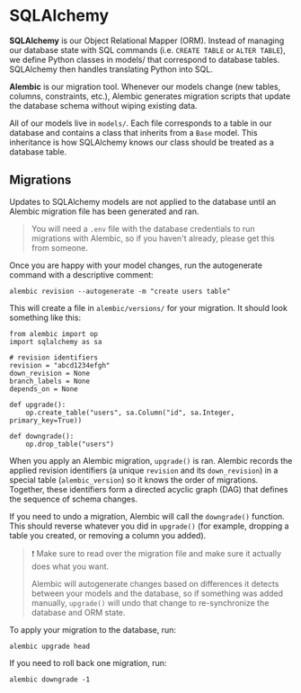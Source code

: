# SQLAlchemy

**SQLAlchemy** is our Object Relational Mapper (ORM). Instead of managing our database state with SQL commands (i.e. `CREATE TABLE` or `ALTER TABLE`), we define Python classes in models/ that correspond to database tables. SQLAlchemy then handles translating Python into SQL.

**Alembic** is our migration tool. Whenever our models change (new tables, columns, constraints, etc.), Alembic generates migration scripts that update the database schema without wiping existing data. 

All of our models live in `models/`. Each file corresponds to a table in our database and contains a class that inherits from a `Base` model. This inheritance is how SQLAlchemy knows our class should be treated as a database table.

## Migrations
Updates to SQLAlchemy models are not applied to the database until an Alembic migration file has been generated and ran.

> You will need a `.env` file with the database credentials to run migrations with Alembic, so if you haven't already, please get this from someone.

Once you are happy with your model changes, run the autogenerate command with a descriptive comment:
```
alembic revision --autogenerate -m "create users table"
```

This will create a file in `alembic/versions/` for your migration. It should look something like this:

```
from alembic import op
import sqlalchemy as sa

# revision identifiers
revision = "abcd1234efgh"
down_revision = None
branch_labels = None
depends_on = None

def upgrade():
    op.create_table("users", sa.Column("id", sa.Integer, primary_key=True))

def downgrade():
    op.drop_table("users")
```

When you apply an Alembic migration, `upgrade()` is ran. Alembic records the applied revision identifiers (a unique `revision` and its `down_revision`) in a special table (`alembic_version`) so it knows the order of migrations. Together, these identifiers form a directed acyclic graph (DAG) that defines the sequence of schema changes.

If you need to undo a migration, Alembic will call the `downgrade()` function. This should reverse whatever you did in `upgrade()` (for example, dropping a table you created, or removing a column you added).

> ❗ Make sure to read over the migration file and make sure it actually does what you want.
>
> Alembic will autogenerate changes based on differences it detects between your models and the database, so if something was added manually, `upgrade()` will undo that change to re-synchronize the database and ORM state.

To apply your migration to the database, run:
```
alembic upgrade head
```

If you need to roll back one migration, run:
```
alembic downgrade -1
```
